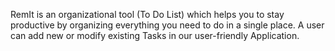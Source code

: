 RemIt is an organizational tool (To Do List) which helps you to stay productive
by organizing everything you need to do in a single place. A user can add new
or modify existing Tasks in our user-friendly Application. 